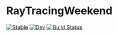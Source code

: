 # RayTracingWeekend

[![Stable](https://img.shields.io/badge/docs-stable-blue.svg)](https://harishanand95.github.io/RayTracingWeekend.jl/stable)
[![Dev](https://img.shields.io/badge/docs-dev-blue.svg)](https://harishanand95.github.io/RayTracingWeekend.jl/dev)
[![Build Status](https://github.com/harishanand95/RayTracingWeekend.jl/actions/workflows/CI.yml/badge.svg?branch=main)](https://github.com/harishanand95/RayTracingWeekend.jl/actions/workflows/CI.yml?query=branch%3Amain)

